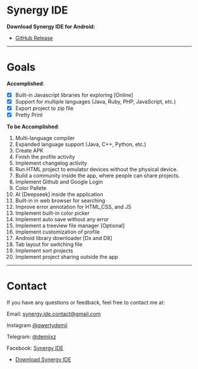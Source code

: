 # Synergy IDE

**Download Synergy IDE for Android:**
- [GitHub Release]()

---

# Goals

**Accomplished**:
- [x] Built-in Javascript libraries for exploring [Online]
- [x] Support for multiple languages (Java, Ruby, PHP, JavaScript, etc.)
- [x] Export project to zip file
- [x] Pretty Print

**To be Accomplished**:
1. Multi-language compiler
2. Expanded language support (Java, C++, Python, etc.)
3. Create APK
4. Finish the profile activity
5. Implement changelog activity
6. Run HTML project to emulator devices without the physical device.
7. Build a community inside the app, where people can share projects.
8. Implement Github and Google Login
9. Color Pallete
10. AI [Deepseek] inside the application 
11. Built-in in web browser for searching
12. Improve error annotation for HTML,CSS, and JS
13. Implement built-in color picker
14. Implement auto save without any error
15. Implement a treeview file manager [Optional]
16. Implement customization of profile
17. Android library downloader [Dx and D8]
18. Tab layout for switching file 
19. Implement sort projects
20. Implement project sharing outside the app
---

# Contact

If you have any questions or feedback, feel free to contact me at:

Email: synergy.ide.contact@gmail.com

Instagram [@qwertydemii](https://instagram.com/qwertydemii)

Telegram: [@demiixz](https://t.me/demiixz)

Facebook: [Synergy IDE](https://www.facebook.com/share/1BUoubo9gw/)


* [Download Synergy IDE]()
